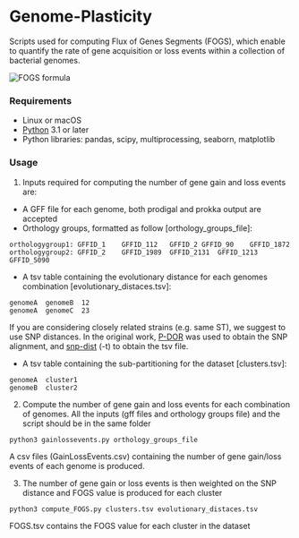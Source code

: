 # Genome-Plasticity

Scripts used for computing Flux of Genes Segments (FOGS), which enable to quantify the rate of gene acquisition or loss events within a collection of bacterial genomes.


![FOGS formula](https://github.dev/MIDIfactory/Genome-Plasticity/blob/main/Formula.png)

### Requirements
* Linux or macOS
* [Python](https://www.python.org/) 3.1 or later
* Python libraries: pandas, scipy, multiprocessing, seaborn, matplotlib


### Usage
1. Inputs required for computing the number of gene gain and loss events are:
- A GFF file for each genome, both prodigal and prokka output are accepted
- Orthology groups, formatted as follow [orthology_groups_file]:
```
orthologygroup1: GFFID_1	GFFID_112	GFFID_2	GFFID_90	GFFID_1872		
orthologygroup2: GFFID_2	GFFID_1989	GFFID_2131	GFFID_1213	GFFID_5090	
```
- A tsv table containing the evolutionary distance for each genomes combination [evolutionary_distaces.tsv]:
```
genomeA  genomeB  12
genomeA  genomeC  23
```
If you are considering closely related strains (e.g. same ST), we suggest to use SNP distances. In the original work, [P-DOR](https://github.com/SteMIDIfactory/P-DOR) was used to obtain the SNP alignment, and [snp-dist](https://github.com/SteMIDIfactory/P-DOR) (-t) to obtain the tsv file.

- A tsv table containing the sub-partitioning for the dataset [clusters.tsv]:
 ```
genomeA  cluster1
genomeB  cluster2
 ```
    

2. Compute the number of gene gain and loss events for each combination of genomes. 
All the inputs (gff files and orthology groups file) and the script should be in the same folder
```bash
python3 gainlossevents.py orthology_groups_file
```
A csv files (GainLossEvents.csv) containing the number of gene gain/loss events of each genome is produced.

3. The number of gene gain or loss events is then weighted on the SNP distance and FOGS value is produced for each cluster
 ```
python3 compute_FOGS.py clusters.tsv evolutionary_distaces.tsv
 ```

FOGS.tsv contains the FOGS value for each cluster in the dataset


